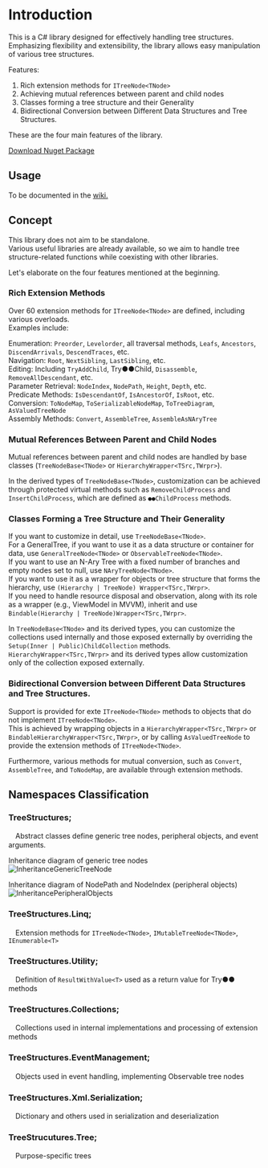 # Introduction

This is a C# library designed for effectively handling tree structures.  
Emphasizing flexibility and extensibility, the library allows easy manipulation of various tree structures.

Features:

1. Rich extension methods for `ITreeNode<TNode>`
1. Achieving mutual references between parent and child nodes
1. Classes forming a tree structure and their Generality
1. Bidirectional Conversion between Different Data Structures and Tree Structures.


These are the four main features of the library.

[Download Nuget Package](https://www.nuget.org/packages/TreeStructures/)  
 
## Usage
To be documented in the [wiki.](https://github.com/Houzkin/TreeStructures/wiki)

## Concept
This library does not aim to be standalone.   
Various useful libraries are already available, so we aim to handle tree structure-related functions while coexisting with other libraries.  
  
Let's elaborate on the four features mentioned at the beginning.

### Rich Extension Methods
Over 60 extension methods for `ITreeNode<TNode>` are defined, including various overloads.    
Examples include:

Enumeration: `Preorder`, `Levelorder`, all traversal methods, `Leafs`, `Ancestors`, `DiscendArrivals`, `DescendTraces`, etc.  
Navigation: `Root`, `NextSibling`, `LastSibling`, etc.   
Editing: Including `TryAddChild`, Try●●Child, `Disassemble`, `RemoveAllDescendant`, etc.  
Parameter Retrieval: `NodeIndex`, `NodePath`, `Height`, `Depth`, etc.  
Predicate Methods: `IsDescendantOf`, `IsAncestorOf`, `IsRoot`, etc.  
Conversion: `ToNodeMap`, `ToSerializableNodeMap`, `ToTreeDiagram`, `AsValuedTreeNode`  
Assembly Methods: `Convert`, `AssembleTree`, `AssembleAsNAryTree`

### Mutual References Between Parent and Child Nodes
Mutual references between parent and child nodes are handled by base classes (`TreeNodeBase<TNode>` or `HierarchyWrapper<TSrc,TWrpr>`). 

In the derived types of `TreeNodeBase<TNode>`, customization can be achieved through protected virtual methods such as `RemoveChildProcess` and `InsertChildProcess`, which are defined as `●●ChildProcess` methods.

### Classes Forming a Tree Structure and Their Generality
If you want to customize in detail, use `TreeNodeBase<TNode>`.   
For a GeneralTree, if you want to use it as a data structure or container for data, use `GeneralTreeNode<TNode>` or `ObservableTreeNode<TNode>`.   
If you want to use an N-Ary Tree with a fixed number of branches and empty nodes set to null, use `NAryTreeNode<TNode>`.   
If you want to use it as a wrapper for objects or tree structure that forms the hierarchy, use `(Hierarchy | TreeNode) Wrapper<TSrc,TWrpr>`.   
If you need to handle resource disposal and observation, along with its role as a wrapper (e.g., ViewModel in MVVM), inherit and use `Bindable(Hierarchy | TreeNode)Wrapper<TSrc,TWrpr>`.


In `TreeNodeBase<TNode>` and its derived types, you can customize the collections used internally and those exposed externally by overriding the `Setup(Inner | Public)ChildCollection` methods.  
`HierarchyWrapper<TSrc,TWrpr>` and its derived types allow customization only of the collection exposed externally.  
  
### Bidirectional Conversion between Different Data Structures and Tree Structures.
Support is provided for exte `ITreeNode<TNode>` methods to objects that do not implement `ITreeNode<TNode>`.  
This is achieved by wrapping objects in a `HierarchyWrapper<TSrc,TWrpr>` or `BindableHierarchyWrapper<TSrc,TWrpr>`, or by calling `AsValuedTreeNode` to provide the extension methods of `ITreeNode<TNode>`.  
  
Furthermore, various methods for mutual conversion, such as `Convert`, `AssembleTree`, and `ToNodeMap`, are available through extension methods.  



## Namespaces Classification

### TreeStructures;
　Abstract classes define generic tree nodes, peripheral objects, and event arguments.

Inheritance diagram of generic tree nodes  
![InheritanceGenericTreeNode](https://raw.githubusercontent.com/Houzkin/TreeStructures/master/images/InheritanceGenericTreeNode.png)

Inheritance diagram of NodePath and NodeIndex (peripheral objects)  
![InheritancePeripheralObjects](https://raw.githubusercontent.com/Houzkin/TreeStructures/master/images/InheritancePeripheralObjects.png)

### TreeStructures.Linq;
　Extension methods for `ITreeNode<TNode>`, `IMutableTreeNode<TNode>`, `IEnumerable<T>`
### TreeStructures.Utility;
　Definition of `ResultWithValue<T>` used as a return value for Try●● methods
### TreeStructures.Collections;
　Collections used in internal implementations and processing of extension methods
### TreeStructures.EventManagement;
　Objects used in event handling, implementing Observable tree nodes
### TreeStructures.Xml.Serialization;
　Dictionary and others used in serialization and deserialization
### TreeStrucutures.Tree;
　Purpose-specific trees

